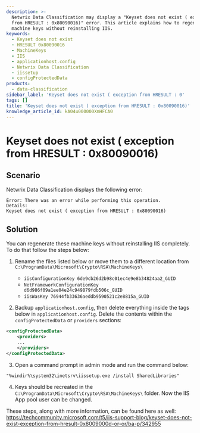 ```yaml
---
description: >-
  Netwrix Data Classification may display a "Keyset does not exist ( exception
  from HRESULT : 0x80090016)" error. This article explains how to regenerate the
  machine keys without reinstalling IIS.
keywords:
  - Keyset does not exist
  - HRESULT 0x80090016
  - MachineKeys
  - IIS
  - applicationhost.config
  - Netwrix Data Classification
  - iissetup
  - configProtectedData
products:
  - data-classification
sidebar_label: 'Keyset does not exist ( exception from HRESULT : 0'
tags: []
title: 'Keyset does not exist ( exception from HRESULT : 0x80090016)'
knowledge_article_id: kA04u000000XmHFCA0
---
```


# Keyset does not exist ( exception from HRESULT : 0x80090016)

## Scenario

Netwrix Data Classification displays the following error:

```text
Error: There was an error while performing this operation.
Details:
Keyset does not exist ( exception from HRESULT : 0x80090016)
```

## Solution

You can regenerate these machine keys without reinstalling IIS completely. To do that follow the steps below:

1. Rename the files listed below or move them to a different location from `C:\ProgramData\Microsoft\Crypto\RSA\MachineKeys\`
   - `iisConfigurationKey 6de9cb26d2b98c01ec4e9e8b34824aa2_GUID`
   - `NetFrameworkConfigurationKey d6d986f09a1ee04e24c949879fdb506c_GUID`
   - `iisWasKey 76944fb33636aeddb9590521c2e8815a_GUID`

2. Backup `applicationhost.config`, then delete everything inside the tags below in `applicationhost.config`. Delete the contents within the `configProtectedData` or `providers` sections:

```xml
<configProtectedData>
    <providers>
    ...
    </providers>
</configProtectedData>
```

3. Open a command prompt in admin mode and run the command below:

```text
"%windir%\system32\inetsrv\iissetup.exe /install SharedLibraries"
```

4. Keys should be recreated in the `C:\ProgramData\Microsoft\Crypto\RSA\MachineKeys\` folder. Now the IIS App pool user can be changed.

These steps, along with more information, can be found here as well: https://techcommunity.microsoft.com/t5/iis-support-blog/keyset-does-not-exist-exception-from-hresult-0x8009000d-or-or/ba-p/342955

